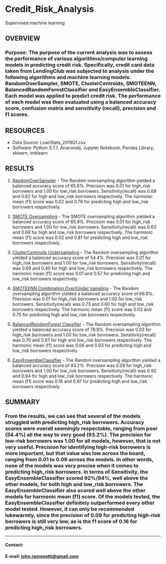 # Credit_Risk_Analysis
Supervised machine learning

## OVERVIEW
  ### Purpose:  The purpose of the current analysis was to assess the performance of various algorithms/computer learning models in predicting credit risk.  Specifically, credit card data taken from LendingClub was subjected to analysis under the following algorithms and machine learning models:  RandomOverSampler, SMOTE, ClusterCentroids, SMOTEENN, BalancedRandomForestClassifier and EasyEnsembleClassifier.  Each model was applied to predict credit risk.  The performance of each model was then evaluated using a balanced accuracy score, confusion matrix and sensitivity (recall), precision and f1 scores.

## RESOURCES
  - Data Source: LoanStats_2019Q1.csv
  - Software:  Python 3.7.7, Anaconda, Jupyter Notebook, Pandas Library, sklearn, imblearn  

## RESULTS
  1. [RandomOverSampler](Images/RandomOverSampler.png) - The Random oversampling algorithm yielded a balanced accuracy score of 65.6%.  Precision was 0.01 for high_risk borrowers and 1.00 for low_risk borrowers.  Sensitivity(recall) was 0.69 and 0.62 for high and low_risk borrowers respectively.  The harmonic mean (f1) score was 0.02 and 0.76 for predicting high and low_risk borrowers respectively.
  
  2. [SMOTE Oversampling](Images/SMOTE.png) -  The SMOTE oversampling algorithm yielded a balanced accuracy score of 65.9%.  Precision was 0.01 for high_risk borrowers and 1.00 for low_risk borrowers.  Sensitivity(recall) was 0.63 and 0.68 for high and low_risk borrowers respectively. The harmonic mean (f1) score was 0.02 and 0.81 for predicting high and low_risk borrowers respectively.
  
  3. [ClusterCentroids Undersampling](Images/ClusterCentroids.png) - The Random oversampling algorithm yielded a balanced accuracy score of 54.4%.  Precision was 0.01 for high_risk borrowers and 1.00 for low_risk borrowers.  Sensitivity(recall) was 0.69 and 0.40 for high and low_risk borrowers respectively. The harmonic mean (f1) score was 0.01 and 0.57 for predicting high and low_risk borrowers respectively.
  
  4. [SMOTEENN Combination Over/Under sampling](Images/SMOTEENN.png) - The Random oversampling algorithm yielded a balanced accuracy score of 66.8%.  Precision was 0.01 for high_risk borrowers and 1.00 for low_risk borrowers.  Sensitivity(recall) was 0.73 and 0.60 for high and low_risk borrowers respectively. The harmonic mean (f1) score was 0.02 and 0.75 for predicting high and low_risk borrowers respectively.
  
  5. [BalancedRandomForest Classifier](Images/BalancedForest.png) - The Random oversampling algorithm yielded a balanced accuracy score of 78.8%.  Precision was 0.03 for high_risk borrowers and 1.00 for low_risk borrowers.  Sensitivity(recall) was 0.70 and 0.87 for high and low_risk borrowers respectively. The harmonic mean (f1) score was 0.06 and 0.93 for predicting high and low_risk borrowers respectively.
  
  6. [EasyEnsembleClassifier](Images/EasyEnsemble.png) - The Random oversampling algorithm yielded a balanced accuracy score of 93.2%.  Precision was 0.09 for high_risk borrowers and 1.00 for low_risk borrowers.  Sensitivity(recall) was 0.92 and 0.94 for high and low_risk borrowers respectively. The harmonic mean (f1) score was 0.16 and 0.97 for predicting high and low_risk borrowers respectively.

## SUMMARY
### From the results, we can see that several of the models struggled with predicting high_risk borrowers. Accuracy scores were overall seemingly respectable, ranging from poor (54.4%) all the way to very good (93.2%). The precision for low-risk borrowers was 1.00 for all models, however, that is not very useful.  Precision for identifying high-risk borrowers is more important, but that value was low across the board, ranging from 0.01 to 0.09 across the models.  In other words, none of the models was very precise when it comes to predicting high_risk borrowers.  In terms of Sensitivity, the EasyEnsembleClassifier scored 92%/94%, well above the other models, for both high and low_risk borrowers.  The EasyEnsembleClassifier also scored well above the other models for harmonic mean (f1) score.  Of the models tested, the EasyEnsembleClassifier definitely outperformed every other model tested. However, it can only be recommended lukewarmly, since the precision of 0.09 for predicting high-risk borrowers is still very low, as is the f1 score of 0.16 for predicting high_risk borrowers.


________________________________
#### Contact:

#### E-mail: [john.ramonetti@gmail.com](mailto:john.ramonetti@gmail.com)

